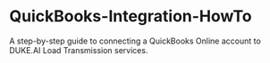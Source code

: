 # QuickBooks-Integration-HowTo
A step-by-step guide to connecting a QuickBooks Online account to DUKE.AI Load Transmission services.
